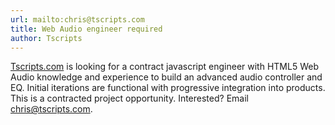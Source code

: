 ```yaml
---
url: mailto:chris@tscripts.com
title: Web Audio engineer required
author: Tscripts
---
```


[Tscripts.com](https://tscripts.com) is looking for a contract javascript engineer with HTML5 Web Audio knowledge and experience to build an advanced audio controller and EQ.  Initial iterations are functional with progressive integration into products.  This is a contracted project opportunity. Interested? Email [chris@tscripts.com](mailto:chris@tscripts.com).
